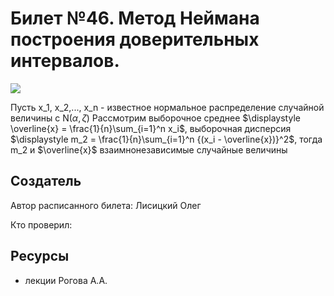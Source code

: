 # Билет №46. Метод Неймана построения доверительных интервалов.
![](./graph1.png)

Пусть x_1, x_2,..., x_n - известное нормальное распределение случайной величины с N($\displaystyle\alpha,\zeta$)
Рассмотрим выборочное среднее $\displaystyle \overline{x} = \frac{1}{n}\sum_{i=1}^n x_i$, выборочная дисперсия $\displaystyle m_2 = \frac{1}{n}\sum_{i=1}^n {(x_i - \overline{x})}^2$, тогда m_2 и $\overline{x}$ взаимнонезависимые случайные величины


## Создатель

Автор расписанного билета: Лисицкий Олег

Кто проверил:


## Ресурсы
- лекции Рогова А.А.
